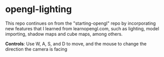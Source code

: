 # opengl-lighting

This repo continues on from the "starting-opengl" repo by incorporating new features that I learned from learnopengl.com, such as lighting, model importing, shadow maps and cube maps, among others.

  **Controls**: Use W, A, S, and D to move, and the mouse to change the direction the camera is facing
